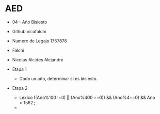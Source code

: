 # AED 
* 04 - Año Bisiesto 
* Github nicofalchi
* Numero de Legajo 1757878
* Falchi 
* Nicolas Alcides Alejandro
* Etapa 1
  * Dado un año, determinar si es bisiesto.

* Etapa 2 
  * Lexico ((Ano%100 !=0) || (Ano%400 ==0)) && (Ano%4==0) && Ano > 1582 ;
  * 